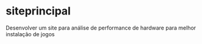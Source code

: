 # siteprincipal
Desenvolver um site para análise de performance de hardware para melhor instalação de jogos
